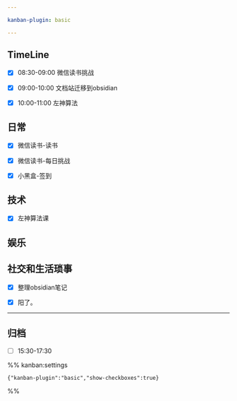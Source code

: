 ```yaml
---

kanban-plugin: basic

---
```


## TimeLine

- [x] 08:30-09:00 微信读书挑战
- [x] 09:00-10:00 文档站迁移到obsidian
- [x] 10:00-11:00 左神算法


## 日常

- [x] 微信读书-读书
- [x] 微信读书-每日挑战
- [x] 小黑盒-签到


## 技术

- [x] 左神算法课


## 娱乐



## 社交和生活琐事

- [x] 整理obsidian笔记
- [x] 阳了。


***

## 归档

- [ ] 15:30-17:30

%% kanban:settings
```
{"kanban-plugin":"basic","show-checkboxes":true}
```
%%
